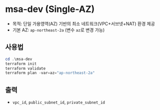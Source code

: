 # msa-dev (Single-AZ)

- 목적: 단일 가용영역(AZ) 기반의 최소 네트워크(VPC+서브넷+NAT) 환경 제공
- 기본 AZ: `ap-northeast-2a` (변수 `az`로 변경 가능)

## 사용법
```powershell
cd .\msa-dev
terraform init
terraform validate
terraform plan -var=az="ap-northeast-2a"
```

## 출력
- `vpc_id`, `public_subnet_id`, `private_subnet_id`
